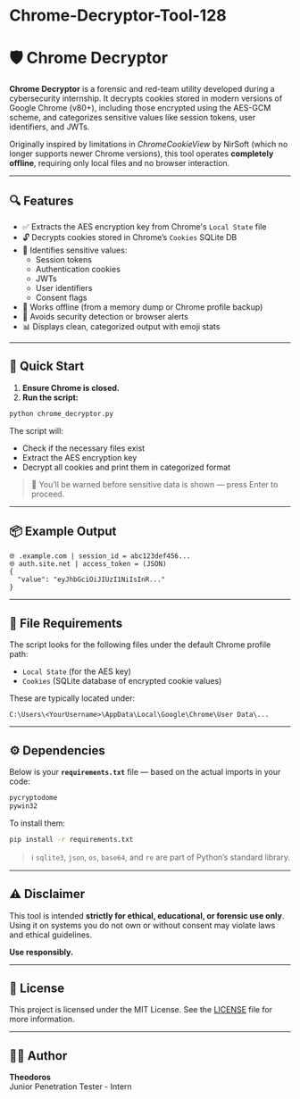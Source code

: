# Chrome-Decryptor-Tool-128

# 🛡️ Chrome Decryptor

**Chrome Decryptor** is a forensic and red-team utility developed during a cybersecurity internship. It decrypts cookies stored in modern versions of Google Chrome (v80+), including those encrypted using the AES-GCM scheme, and categorizes sensitive values like session tokens, user identifiers, and JWTs.

Originally inspired by limitations in *ChromeCookieView* by NirSoft (which no longer supports newer Chrome versions), this tool operates **completely offline**, requiring only local files and no browser interaction.

---

## 🔍 Features

- ✅ Extracts the AES encryption key from Chrome's `Local State` file
- 🔓 Decrypts cookies stored in Chrome’s `Cookies` SQLite DB
- 🧩 Identifies sensitive values:  
  - Session tokens  
  - Authentication cookies  
  - JWTs  
  - User identifiers  
  - Consent flags  
- 📁 Works offline (from a memory dump or Chrome profile backup)
- 🚨 Avoids security detection or browser alerts
- 📊 Displays clean, categorized output with emoji stats

---

## 🚀 Quick Start

1. **Ensure Chrome is closed.**
2. **Run the script:**

```bash
python chrome_decryptor.py
```

The script will:
- Check if the necessary files exist
- Extract the AES encryption key
- Decrypt all cookies and print them in categorized format

> 🔐 You’ll be warned before sensitive data is shown — press Enter to proceed.

---

## 📦 Example Output

```
🌐 .example.com | session_id = abc123def456...
🌐 auth.site.net | access_token = (JSON)
{
  "value": "eyJhbGciOiJIUzI1NiIsInR..."
}
```

---

## 📂 File Requirements

The script looks for the following files under the default Chrome profile path:

- `Local State` (for the AES key)
- `Cookies` (SQLite database of encrypted cookie values)

These are typically located under:

```
C:\Users\<YourUsername>\AppData\Local\Google\Chrome\User Data\...
```

---

## ⚙️ Dependencies

Below is your **`requirements.txt`** file — based on the actual imports in your code:

```txt
pycryptodome
pywin32
```

To install them:

```bash
pip install -r requirements.txt
```

> ℹ️ `sqlite3`, `json`, `os`, `base64`, and `re` are part of Python’s standard library.

---

## ⚠️ Disclaimer

This tool is intended **strictly for ethical, educational, or forensic use only**.  
Using it on systems you do not own or without consent may violate laws and ethical guidelines.

**Use responsibly.**

---

## 📜 License

This project is licensed under the MIT License. See the [LICENSE](LICENSE) file for more information.

---

## 🙋‍♂️ Author

**Theodoros**  
Junior Penetration Tester - Intern
